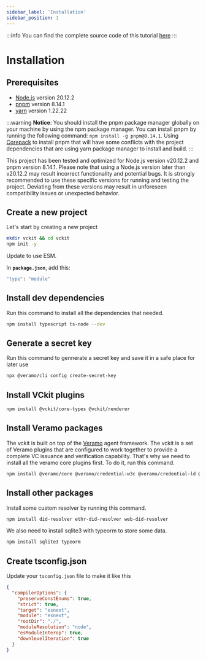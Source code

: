 ```yaml
---
sidebar_label: 'Installation'
sidebar_position: 1
---
```


:::info
You can find the complete source code of this tutorial [here](#)
:::

<!-- todo: update the github link of the example code -->

# Installation

## Prerequisites

- [Node.js](https://nodejs.org/en/) version 20.12.2
- [pnpm](https://pnpm.io/) version 8.14.1
- [yarn](https://yarnpkg.com/) version 1.22.22

:::warning
**Notice**: You should install the pnpm package manager globally on your machine by using the npm package manager. You can install pnpm by running the following command: `npm install -g pnpm@8.14.1`. Using [Corepack](https://nodejs.org/api/corepack.html) to install pnpm that will have some conflicts with the project dependencies that are using yarn package manager to install and build.
:::

This project has been tested and optimized for Node.js version v20.12.2 and pnpm version 8.14.1. Please note that using a Node.js version later than v20.12.2 may result incorrect functionality and potential bugs. It is strongly recommended to use these specific versions for running and testing the project. Deviating from these versions may result in unforeseen compatibility issues or unexpected behavior.

## Create a new project

Let's start by creating a new project

```bash
mkdir vckit && cd vckit
npm init -y
```

Update to use ESM.

In **`package.json`**, add this:

```bash
"type": "module"
```

## Install dev dependencies

Run this command to install all the dependencies that needed.

```bash
npm install typescript ts-node --dev
```

## Generate a secret key

Run this command to gennerate a secret key and save it in a safe place for later use

```bash
npx @veramo/cli config create-secret-key
```

## Install VCkit plugins

```bash
npm install @vckit/core-types @vckit/renderer
```

## Install Veramo packages

The vckit is built on top of the [Veramo](https://veramo.io/) agent framework. The vckit is a set of Veramo plugins that are configured to work together to provide a complete VC issuance and verification capability. That's why we need to install all the veramo core plugins first. To do it, run this command.

```bash
npm install @veramo/core @veramo/credential-w3c @veramo/credential-ld @veramo/did-resolver @veramo/did-manager @veramo/key-manager @veramo/did-provider-key @veramo/did-provider-pkh @veramo/did-provider-jwk @veramo/did-provider-ethr @veramo/did-provider-web @veramo/kms-local did-resolver @veramo/kms-web3 @veramo/data-store
```

## Install other packages

Install some custom resolver by running this command.

```bash
npm install did-resolver ethr-did-resolver web-did-resolver
```

We also need to install sqlite3 with typeorm to store some data.

```bash
npm install sqlite3 typeorm
```

## Create tsconfig.json

Update your `tsconfig.json` file to make it like this

```json
{
  "compilerOptions": {
    "preserveConstEnums": true,
    "strict": true,
    "target": "esnext",
    "module": "esnext",
    "rootDir": "./",
    "moduleResolution": "node",
    "esModuleInterop": true,
    "downlevelIteration": true
  }
}
```
